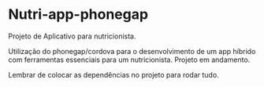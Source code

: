 # Nutri-app-phonegap
Projeto de Aplicativo para nutricionista.

Utilização do phonegap/cordova para o desenvolvimento de um app híbrido com ferramentas essenciais para um nutricionista.
Projeto em andamento.

Lembrar de colocar as dependências no projeto para rodar tudo.
